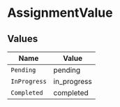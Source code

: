 # AssignmentValue


## Values

| Name         | Value        |
| ------------ | ------------ |
| `Pending`    | pending      |
| `InProgress` | in_progress  |
| `Completed`  | completed    |